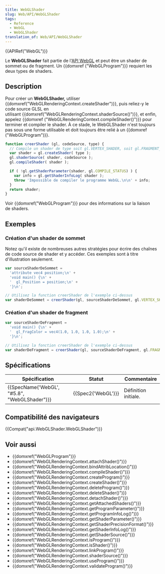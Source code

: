 ```yaml
---
title: WebGLShader
slug: Web/API/WebGLShader
tags:
  - Reference
  - WebGL
  - WebGLShader
translation_of: Web/API/WebGLShader
---
```

{{APIRef("WebGL")}}

Le **WebGLShader** fait partie de l'[API WebGL](/fr-FR/docs/Web/API/WebGL_API) et peut être un shader de sommet ou de fragment. Un {{domxref ("WebGLProgram")}} requiert les deux types de shaders.

## Description

Pour créer un **WebGLShader,** utiliser {{domxref("WebGLRenderingContext.createShader")}}, puis reliez-y le code source GLSL en utilisant {{domxref("WebGLRenderingContext.shaderSource()")}}, et enfin, appelez {{domxref ("WebGLRenderingContext.compileShader()")}} pour terminer et compiler le shader. À ce stade, le WebGLShader n'est toujours pas sous une forme utilisable et doit toujours être relié à un {{domxref ("WebGLProgram")}}.

```js
function creerShader (gl, codeSource, type) {
  // Compile un shader de type soit gl.VERTEX_SHADER, soit gl.FRAGMENT_SHADER
  var shader = gl.createShader( type );
  gl.shaderSource( shader, codeSource );
  gl.compileShader( shader );

  if ( !gl.getShaderParameter(shader, gl.COMPILE_STATUS) ) {
    var info = gl.getShaderInfoLog( shader );
    throw 'Impossible de compiler le programme WebGL.\n\n' + info;
  }
  return shader;
}
```

Voir {{domxref("WebGLProgram")}} pour des informations sur la liaison de shaders.

## Exemples

### Création d'un shader de sommet

Notez qu'il existe de nombreuses autres stratégies pour écrire des chaînes de code source de shader et y accéder. Ces exemples sont à titre d'illustration seulement.

```js
var sourceShaderDeSommet =
  'attribute vec4 position;\n' +
  'void main() {\n' +
  '  gl_Position = position;\n' +
  '}\n';

// Utilisez la function creerShader de l'exemple ci-dessus
var shaderDeSommet = creerShader(gl, sourceShaderDeSommet, gl.VERTEX_SHADER)
```

### Création d'un shader de fragment

```js
var sourceShaderDeFragment =
  'void main() {\n' +
  '  gl_FragColor = vec4(1.0, 1.0, 1.0, 1.0);\n' +
  '}\n';

// Utilisez la fonction creerShader de l'exemple ci-dessus
var shaderDeFragment = creerShader(gl, sourceShaderDeFragment, gl.FRAGMENT_SHADER)
```

## Spécifications

| Spécification                                                | Statut                   | Commentaire          |
| ------------------------------------------------------------ | ------------------------ | -------------------- |
| {{SpecName('WebGL', "#5.8", "WebGLShader")}} | {{Spec2('WebGL')}} | Définition initiale. |

## Compatibilité des navigateurs

{{Compat("api.WebGLShader.WebGLShader")}}

## Voir aussi

- {{domxref("WebGLProgram")}}
- {{domxref("WebGLRenderingContext.attachShader()")}}
- {{domxref("WebGLRenderingContext.bindAttribLocation()")}}
- {{domxref("WebGLRenderingContext.compileShader()")}}
- {{domxref("WebGLRenderingContext.createProgram()")}}
- {{domxref("WebGLRenderingContext.createShader()")}}
- {{domxref("WebGLRenderingContext.deleteProgram()")}}
- {{domxref("WebGLRenderingContext.deleteShader()")}}
- {{domxref("WebGLRenderingContext.detachShader()")}}
- {{domxref("WebGLRenderingContext.getAttachedShaders()")}}
- {{domxref("WebGLRenderingContext.getProgramParameter()")}}
- {{domxref("WebGLRenderingContext.getProgramInfoLog()")}}
- {{domxref("WebGLRenderingContext.getShaderParameter()")}}
- {{domxref("WebGLRenderingContext.getShaderPrecisionFormat()")}}
- {{domxref("WebGLRenderingContext.getShaderInfoLog()")}}
- {{domxref("WebGLRenderingContext.getShaderSource()")}}
- {{domxref("WebGLRenderingContext.isProgram()")}}
- {{domxref("WebGLRenderingContext.isShader()")}}
- {{domxref("WebGLRenderingContext.linkProgram()")}}
- {{domxref("WebGLRenderingContext.shaderSource()")}}
- {{domxref("WebGLRenderingContext.useProgram()")}}
- {{domxref("WebGLRenderingContext.validateProgram()")}}
